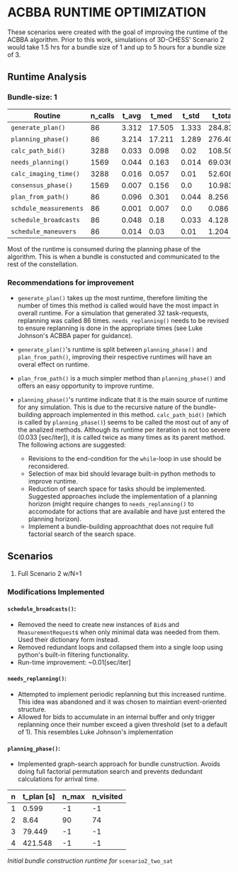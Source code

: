 # ACBBA RUNTIME OPTIMIZATION
These scenarios were created with the goal of improving the runtime of the ACBBA algorithm. Prior to this work, simulations of 3D-CHESS' Scenario 2 would take 1.5 hrs for a bundle size of 1 and up to 5 hours for a bundle size of 3.

## Runtime Analysis

### Bundle-size: 1
|  Routine              | n_calls | t_avg | t_med | t_std | t_total |
|-----------------------|---------|-------|-------|-------|---------|
| `generate_plan()`     | 86      | 3.312 | 17.505| 1.333 | 284.832 |
| `planning_phase()`    | 86      | 3.214 | 17.211| 1.289 | 276.404 | 
| `calc_path_bid()`     | 3288    | 0.033 | 0.098 | 0.02  | 108.504 |
| `needs_planning()`    | 1569    | 0.044 | 0.163 | 0.014 | 69.036  |
| `calc_imaging_time()` | 3288    | 0.016 | 0.057 | 0.01  | 52.608  |
| `consensus_phase()`   | 1569    | 0.007 | 0.156 | 0.0   | 10.983  |
| `plan_from_path()`    | 86      | 0.096 | 0.301 | 0.044 | 8.256   |
| `schdule_measurements`| 86      | 0.001 | 0.007 | 0.0   | 0.086   |
| `schedule_broadcasts` | 86      | 0.048 | 0.18  | 0.033 | 4.128   |
| `schedule_maneuvers`  | 86      | 0.014 | 0.03  | 0.01  | 1.204   |

Most of the runtime is consumed during the planning phase of the algorithm. This is when a bundle is constucted and communicated to the rest of the constellation. 

### Recommendations for improvement
- `generate_plan()` takes up the most runtime, therefore limiting the number of times this method is called would have the most impact in overall runtime. For a simulation that generated 32 task-requests, replanning was called 86 times. `needs_replanning()` needs to be revised to ensure replanning is done in the appropriate times (see Luke Johnson's ACBBA paper for guidance).

- `generate_plan()`'s runtime is split between `planning_phase()` and `plan_from_path()`, improving their respective runtimes will have an overal effect on runtime.

- `plan_from_path()` is a much simpler method than `planning_phase()` and offers an easy opportunity to improve runtime. 

- `planning_phase()`'s runtime indicate that it is the main source of runtime for any simulation. This is due to the recursive nature of the bundle-building approach implemented in this method. `calc_path_bid()` (which is called by `planning_phase()`) seems to be called the most out of any of the analized methods. Although its runtime per iteration is not too severe (0.033 [sec/iter]), it is called twice as many times as its parent method. The following actions are suggested:
    - Revisions to the end-condition for the `while`-loop in use should be reconsidered.
    - Selection of max bid should levarage built-in python methods to improve runtime.
    - Reduction of search space for tasks should be implemented. Suggested approaches include the implementation of a planning horizon (might require changes to `needs_replanning()` to accomodate for actions that are available and have just entered the planning horizon).
    - Implement a bundle-building approachthat does not require full factorial search of the search space.


## Scenarios

1) Full Scenario 2 w/N=1 

### Modifications Implemented
#### `schedule_broadcasts()`: 
- Removed the need to create new instances of `Bid`s and `MeasurementRequest`s when only minimal data was needed from them. Used their dictionary form instead. 
- Removed redundant loops and collapsed them into a single loop using python's built-in filtering functionality.
- Run-time improvement: ~0.01[sec/iter]

#### `needs_replanning()`:
- Attempted to implement periodic replanning but this increased runtime. This idea was abandoned and it was chosen to maintian event-oriented structure.
- Allowed for bids to accumulate in an internal buffer and only trigger replanning once their number exceed a given threshold (set to a default of 1). This resembles Luke Johnson's implementation 

#### `planning_phase()`:
- Implemented graph-search approach for bundle cunstruction. Avoids doing full factorial permutation search and prevents dedundant calculations for arrival time.

| n | t_plan [s] |  n_max   | n_visited |
|---|------------|----------|-----------| 
| 1 | 0.599      | -1 | -1 |
| 2 | 8.64       | 90 | 74 |
| 3 | 79.449     | -1 | -1 |
| 4 | 421.548    | -1 | -1 |

_Initial bundle construction runtime for_ `scenario2_two_sat`